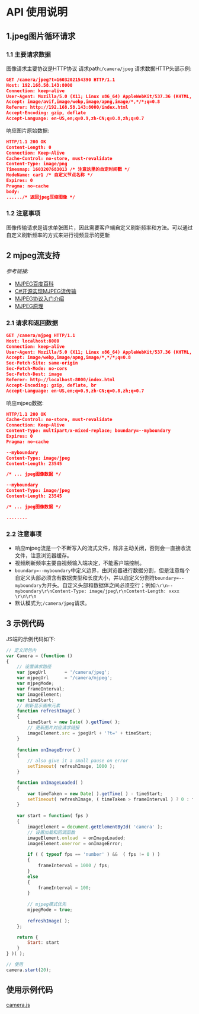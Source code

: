 # API 使用说明
## 1.jpeg图片循环请求

### 1.1 主要请求数据
图像请求主要协议是HTTP协议
请求path:`/camera/jpeg`
请求数据HTTP头部示例:

```json
GET /camera/jpeg?t=1603202154390 HTTP/1.1
Host: 192.168.58.143:8000
Connection: keep-alive
User-Agent: Mozilla/5.0 (X11; Linux x86_64) AppleWebKit/537.36 (KHTML, like Gecko) Chrome/85.0.4183.83 Safari/537.36
Accept: image/avif,image/webp,image/apng,image/*,*/*;q=0.8
Referer: http://192.168.58.143:8000/index.html
Accept-Encoding: gzip, deflate
Accept-Language: en-US,en;q=0.9,zh-CN;q=0.8,zh;q=0.7
```
响应图片原始数据:

```json
HTTP/1.1 200 OK
Content-Length: 0
Connection: Keep-Alive
Cache-Control: no-store, must-revalidate
Content-Type: image/png
Timesmap: 1603207683013 /* 注意这里的自定时间戳 */
NodeName: car1 /* 自定义节点名称 */
Expires: 0
Pragma: no-cache
body:
....../* 返回jpeg压缩图像 */
```


### 1.2 注意事项

图像传输请求是请求单张图片，因此需要客户端自定义刷新频率和方法。可以通过自定义刷新频率的方式来进行视频显示的更新

## 2 mjpeg流支持
_参考链接:_
- [MJPEG百度百科](https://baike.baidu.com/item/MJPEG/8966488?fr=aladdin)
- [C#开源实现MJPEG流传输](https://www.cnblogs.com/gaochundong/p/csharp_mjpeg_streaming.html#what_is_mjpeg)
- [MJPEG协议入门介绍](http://blog.chinaunix.net/uid-22670933-id-1771591.html)
- [MJPEG原理](https://blog.csdn.net/u011426247/article/details/80547683)

### 2.1 请求和返回数据

```json
GET /camera/mjpeg HTTP/1.1
Host: localhost:8000
Connection: keep-alive
User-Agent: Mozilla/5.0 (X11; Linux x86_64) AppleWebKit/537.36 (KHTML, like Gecko) Ubuntu Chromium/83.0.4103.61 Chrome/83.0.4103.61 Safari/537.36
Accept: image/webp,image/apng,image/*,*/*;q=0.8
Sec-Fetch-Site: same-origin
Sec-Fetch-Mode: no-cors
Sec-Fetch-Dest: image
Referer: http://localhost:8000/index.html
Accept-Encoding: gzip, deflate, br
Accept-Language: en-US,en;q=0.9,zh-CN;q=0.8,zh;q=0.7
```
响应mjpeg数据:

```json
HTTP/1.1 200 OK
Cache-Control: no-store, must-revalidate
Connection: Keep-Alive
Content-Type: multipart/x-mixed-replace; boundary=--myboundary
Expires: 0
Pragma: no-cache

--myboundary
Content-Type: image/jpeg
Content-Length: 23545

/* ... jpeg图像数据 */

--myboundary
Content-Type: image/jpeg
Content-Length: 23545

/* ... jpeg图像数据 */

........
```
### 2.2 注意事项

- 响应mjpeg流是一个不断写入的流式文件，除非主动关闭，否则会一直接收流文件，注意浏览器缓存。
- 视频刷新频率主要由视频输入端决定，不能客户端控制。
- `boundary=--myboundary`中定义边界，由浏览器进行数据分割，但是注意每个自定义头部必须含有数据类型和长度大小，并以自定义分割符`boundary=--myboundary`为开头。自定义头部和数据体之间必须空行；例如:`\r\n--myboundary\r\nContent-Type: image/jpeg\r\nContent-Length: xxxx \r\n\r\n`
- 默认模式为;`/camera/jpeg`请求。

## 3 示例代码

JS端的示例代码如下:
```javascript
// 定义闭包内
var Camera = (function ()
{
    // 设置请求路径
    var jpegUrl       = '/camera/jpeg';
    var mjpegUrl      = '/camera/mjpeg';
    var mjpegMode;
    var frameInterval;
    var imageElement;
    var timeStart;
    // 刷新显示画布元素
    function refreshImage( )
    {
        timeStart = new Date( ).getTime( );
        // 更新图片对应请求链接
        imageElement.src = jpegUrl + '?t=' + timeStart;
    }
    
    function onImageError( )
    {
        // also give it a small pause on error
        setTimeout( refreshImage, 1000 );
    }

    function onImageLoaded( )
    {
        var timeTaken = new Date( ).getTime( ) - timeStart;
        setTimeout( refreshImage, ( timeTaken > frameInterval ) ? 0 : frameInterval - timeTaken );
    }
    
    var start = function( fps )
    {
        imageElement = document.getElementById( 'camera' );
        // 设置加载和回调函数
        imageElement.onload  = onImageLoaded;
        imageElement.onerror = onImageError;
        
        if ( ( typeof fps == 'number' ) &&  ( fps != 0 ) )
        {
            frameInterval = 1000 / fps;
        }
        else
        {
            frameInterval = 100;
        }
        
        // mjpeg模式优先
        mjpegMode = true;
        
        refreshImage( );
    };

    return {
        Start: start
    }
} )( );

// 使用
camera.start(20);

```

## 使用示例代码
[camera.js](https://github.com/wangpengcheng/MyStreamer/blob/master/web/camera.js)
